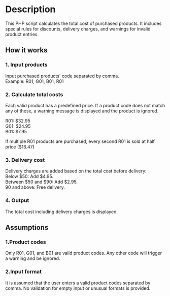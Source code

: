 # Description

This PHP script calculates the total cost of purchased products. It includes special rules for discounts, delivery charges, and warnings for invalid product entries.

## How it works

### 1. Input products

Input purchased products' code separated by comma.\
Example: R01, G01, B01, R01

### 2. Calculate total costs

Each valid product has a predefined price. If a product code does not match any of these, a warning message is displayed and the product is ignored.

R01: $32.95\
G01: $24.95\
B01: $7.95

If multiple R01 products are purchased, every second R01 is sold at half price ($16.47)

### 3. Delivery cost

Delivery charges are added based on the total cost before delivery:\
Below $50: Add $4.95.\
Between $50 and $90: Add $2.95.\
90 and above: Free delivery.

### 4. Output

The total cost including delivery charges is displayed.

## Assumptions

### 1.Product codes

Only R01, G01, and B01 are valid product codes. Any other code will trigger a warning and be ignored.

### 2.Input format

It is assumed that the user enters a valid product codes separated by comma. No validation for empty input or unusual formats is provided.
